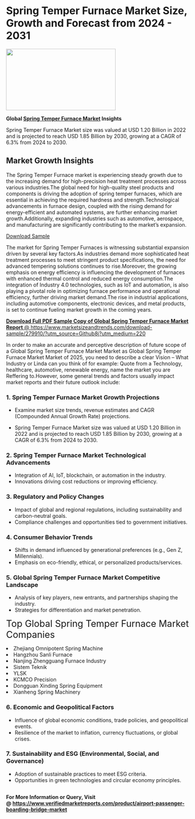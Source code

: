 <H1>Spring Temper Furnace Market Size, Growth and Forecast from 2024 - 2031</H1><img class="aligncenter size-medium wp-image-584254" src="https://thirdeyenews.in/wp-content/uploads/2024/09/Global-Market-Research-300x168.jpeg" alt="" width="300" height="168" /><p><strong>Global&nbsp;<a href="https://www.marketsizeandtrends.com/download-sample/279910/?utm_source=Github8j?utm_medium=220">Spring Temper Furnace Market</a> Insights</strong></p><p>Spring Temper Furnace Market size was valued at USD 1.20 Billion in 2022 and is projected to reach USD 1.85 Billion by 2030, growing at a CAGR of 6.3% from 2024 to 2030.</p><p><h2>Market Growth Insights</h2> <p>The Spring Temper Furnace market is experiencing steady growth due to the increasing demand for high-precision heat treatment processes across various industries.The global need for high-quality steel products and components is driving the adoption of spring temper furnaces, which are essential in achieving the required hardness and strength.Technological advancements in furnace design, coupled with the rising demand for energy-efficient and automated systems, are further enhancing market growth.Additionally, expanding industries such as automotive, aerospace, and manufacturing are significantly contributing to the market’s expansion.</p> <p><a href="#">Download Sample</a></p> <p>The market for Spring Temper Furnaces is witnessing substantial expansion driven by several key factors.As industries demand more sophisticated heat treatment processes to meet stringent product specifications, the need for advanced tempering solutions continues to rise.Moreover, the growing emphasis on energy efficiency is influencing the development of furnaces with enhanced thermal control and reduced energy consumption.The integration of Industry 4.0 technologies, such as IoT and automation, is also playing a pivotal role in optimizing furnace performance and operational efficiency, further driving market demand.The rise in industrial applications, including automotive components, electronic devices, and metal products, is set to continue fueling market growth in the coming years.</p> <p><a href="#"></p><p><span class=""><strong>Download Full PDF Sample Copy of Global Spring Temper Furnace Market Report</strong> @ <a href="https://www.marketsizeandtrends.com/download-sample/279910/?utm_source=Github8j?utm_medium=220" target="_blank">https://www.marketsizeandtrends.com/download-sample/279910/?utm_source=Github8j?utm_medium=220</a></span></p><p>In order to make an accurate and perceptive description of future scope of a Global&nbsp;Spring Temper Furnace Market Market as Global&nbsp;Spring Temper Furnace Market Market of 2025, you need to describe a clear Vision &ndash; What Industry or Linda can you think of for example: Quote from a Technology, healthcare, automotive, renewable energy, name the market you are Reffering to.However, some general trends and factors usually impact market reports and their future outlook include:</p><h3>1.&nbsp;<strong>Spring Temper Furnace Market Growth Projections</strong></h3><ul><li>Examine market size trends, revenue estimates and CAGR (Compounded Annual Growth Rate) projections.</li><li><p>Spring Temper Furnace Market size was valued at USD 1.20 Billion in 2022 and is projected to reach USD 1.85 Billion by 2030, growing at a CAGR of 6.3% from 2024 to 2030.</p></li></ul><h3>2.&nbsp;<strong>Spring Temper Furnace Market Technological Advancements</strong></h3><ul><li>Integration of AI, IoT, blockchain, or automation in the industry.</li><li>Innovations driving cost reductions or improving efficiency.</li></ul><h3>3.&nbsp;<strong>Regulatory and Policy Changes</strong></h3><ul><li>Impact of global and regional regulations, including sustainability and carbon-neutral goals.</li><li>Compliance challenges and opportunities tied to government initiatives.</li></ul><h3>4.&nbsp;<strong>Consumer Behavior Trends</strong></h3><ul><li>Shifts in demand influenced by generational preferences (e.g., Gen Z, Millennials).</li><li>Emphasis on eco-friendly, ethical, or personalized products/services.</li></ul><h3>5.&nbsp;<strong>Global Spring Temper Furnace Market Competitive Landscape</strong></h3><ul><li>Analysis of key players, new entrants, and partnerships shaping the industry.</li><li>Strategies for differentiation and market penetration.</li></ul><p data-pm-slice="1 1 []"><span style="color: inherit; font-family: inherit; font-size: 25px;">Top Global Spring Temper Furnace Market Companies</span></p><div class="" data-test-id=""><p><li>Zhejiang Omnipotent Spring Machine</li><li> Hangzhou Sanli Furnace</li><li> Nanjing Zhengguang Furnace Industry</li><li> Sistem Teknik</li><li> YLSK</li><li> KCMCO Precision</li><li> Dongguan Xinding Spring Equipment</li><li> Xianheng Spring Machinery</li></p></div><h3>6.&nbsp;<strong>Economic and Geopolitical Factors</strong></h3><ul><li>Influence of global economic conditions, trade policies, and geopolitical events.</li><li>Resilience of the market to inflation, currency fluctuations, or global crises.</li></ul><h3>7.&nbsp;<strong>Sustainability and ESG (Environmental, Social, and Governance)</strong></h3><ul><li>Adoption of sustainable practices to meet ESG criteria.</li><li>Opportunities in green technologies and circular economy principles.</li></ul><h2><strong style="font-size: 14px;">For More Information or Query, Visit @&nbsp;</strong><a style="background-color: #ffffff; font-size: 14px;" href="https://www.marketsizeandtrends.com/report/spring-temper-furnace-market/" target="_blank">https://www.verifiedmarketreports.com/product/airport-passenger-boarding-bridge-market</a></h2>